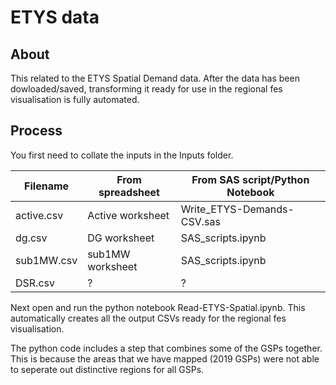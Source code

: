 # ETYS data

## About
This related to the ETYS Spatial Demand data. After the data has been dowloaded/saved, transforming it ready for use in the regional fes visualisation is fully automated.

## Process
You first need to collate the inputs in the Inputs folder.

| Filename   | From spreadsheet | From SAS script/Python Notebook            |
| ---------- | ---------------- | -------------------------- |
| active.csv | Active worksheet | Write_ETYS-Demands-CSV.sas |
| dg.csv     | DG worksheet     | SAS_scripts.ipynb          |
| sub1MW.csv | sub1MW worksheet | SAS_scripts.ipynb       |
| DSR.csv    | ?                | ?                          |

Next open and run the python notebook Read-ETYS-Spatial.ipynb. This automatically creates all the output CSVs ready for the regional fes visualisation.

The python code includes a step that combines some of the GSPs together. This is because the areas that we have mapped (2019 GSPs) were not able to seperate out distinctive regions for all GSPs.
